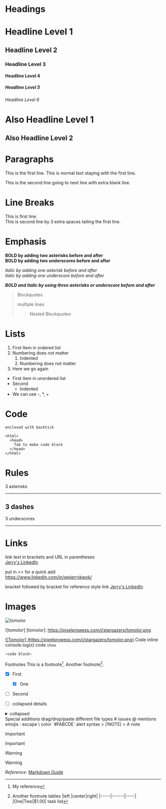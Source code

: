 # Headings
# Headline Level 1
## Headline Level 2
### Headline Level 3
#### Headline Level 4
##### Headline Level 5
###### Headline Level 6
Also Headline Level 1
=
Also Headline Level 2
-
# Paragraphs
This is the first line. 
This is normal text staying with the first line.

This is the second line going to next line with extra blank line.
# Line Breaks
This is first line.   
This is second line by 3 extra spaces tailing the first line.
# Emphasis
**BOLD by adding two asterisks before and after**   
__BOLD by adding two underscores before and after__

*italic by adding one asterisk before and after*   
_italic by adding one underscore before and after_

***BOLD and italic by using three asterisks or underscore before and after***

> Blockquotes
>
> multiple lines
> > Nested Blockquotes

# Lists
1. First Item in ordered list
2. Numbering does not matter
   1. Indented
   1. Numbering does not matter
1. Here we go again

- First item in unordered list
- Second
  * Indented
- We can use -, *, +

# Code
`enclosed with backtick`
```
<html>
  <head>
    Tab to make code block
  </head>
</html>
```
# Rules
3 asterisks
***
3 dashes
---
3 underscores
___
# Links
link text in brackets and URL in parentheses   
[Jerry's LinkedIn](https://www.linkedin.com/in/wpjerrykwok/)

put in <> for a quick add   
<https://www.linkedin.com/in/wpjerrykwok/>

bracket followed by bracket for reference style link [Jerry's LinkedIn][1]

[1]: https://www.linkedin.com/in/wpjerrykwok/

# Images
![tomolor](https://pixelprowess.com/i/stargazers/tomolor.png)

![tomolor]
[tomolor]: https://pixelprowess.com/i/stargazers/tomolor.png

[![Tomolor] (https://pixelprowess.com/i/stargazers/tomolor.png)](http://raybo.org)
Code
inline console.log(x) code
`show`
```py
<code block>
```
Footnotes
This is a footnote[^1]. Another footnote[^2].
[^1]: My reference
[^2]: Another footnote
tables
|left |center|right|
|-----|:-----:|----:|
|One|Two|$1.00|
task list
- [x] First
   - [x] One
- [ ] Second

- [ ] collapsed details
<details>
<summary>collapsed</summary>

# Header

This is the copy for the collapsed text.
</details>
Special additions
drag/drop/paste different file types
# issues
@ mentions
emojis :
escape \
color `#FABCDE`
alert syntax
> [!NOTE]
> A note

> [!IMPORTANT]
> Important

> [!WARNING]
> Warning

_Reference:_ [Markdown Guide](https://www.markdownguide.org/)
